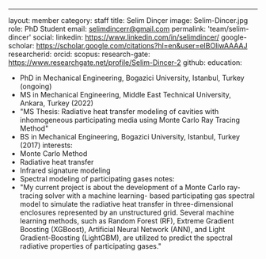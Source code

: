 ---
layout: member
category: staff
title: Selim Dinçer
image: Selim-Dincer.jpg
role: PhD Student
email: selimdincerr@gmail.com
permalink: 'team/selim-dincer'
social:
    linkedin: https://www.linkedin.com/in/selimdincer/
    google-scholar: https://scholar.google.com/citations?hl=en&user=eIBOliwAAAAJ
    researcherid:
    orcid:
    scopus: 
    research-gate: https://www.researchgate.net/profile/Selim-Dincer-2
    github:
education:
- PhD in Mechanical Engineering, Bogazici University, Istanbul, Turkey (ongoing)
- MS in Mechanical Engineering, Middle East Technical University, Ankara, Turkey (2022)
- "MS Thesis: Radiative heat transfer modeling of cavities with inhomogeneous participating media using Monte Carlo Ray Tracing Method"
- BS in Mechanical Engineering, Bogazici University, Istanbul, Turkey (2017)
interests:
- Monte Carlo Method
- Radiative heat transfer
- Infrared signature modeling
- Spectral modeling of participating gases
notes:
- "My current project is about the development of a Monte Carlo ray-tracing solver with a machine learning- based participating gas spectral model to simulate the radiative heat transfer in three-dimensional enclosures represented by an unstructured grid. Several machine learning methods, such as Random Forest (RF), Extreme Gradient Boosting (XGBoost), Artificial Neural Network (ANN), and Light Gradient-Boosting (LightGBM), are utilized to predict the spectral radiative properties of participating gases."
